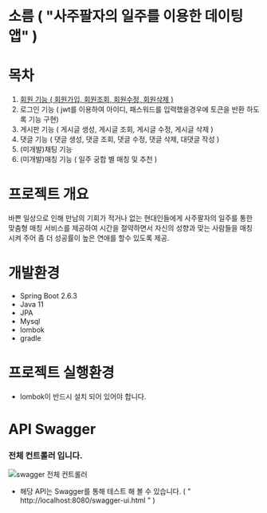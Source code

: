 # 소름 ( "사주팔자의 일주를 이용한 데이팅앱" )

# 목차
   1. [회원 기능 ( 회원가입, 회원조회, 회원수정, 회원삭제 )](https://github.com/jojojojocho/jpadating/blob/main/doc/step1.md)
   2. 로그인 기능 ( jwt를 이용하여 아이디, 패스워드를 입력했을경우에 토큰을 반환 하도록 기능 구현)
   3. 게시판 기능 ( 게시글 생성, 게시글 조회, 게시글 수정, 게시글 삭제 )
   4. 댓글 기능 ( 댓글 생성, 댓글 조회, 댓글 수정, 댓글 삭제, 대댓글 작성 )
   5. (미개발)채팅 기능 
   6. (미개발)매칭 기능 ( 일주 궁합 별 매칭 및 추천 )

# 프로젝트 개요
   바쁜 일상으로 인해 만남의 기회가 적거나 없는 현대인들에게 사주팔자의 일주를 통한 맞춤형 매칭 서비스를 제공하여 
  시간을 절약하면서 자신의 성향과 맞는 사람들을 매칭 시켜 주어 좀 더 성공률이 높은 연애를 할수 있도록 제공.
  
# 개발환경
* Spring Boot 2.6.3
* Java 11
* JPA
* Mysql
* lombok
* gradle

# 프로젝트 실행환경
* lombok이 반드시 설치 되어 있어야 합니다.

# API Swagger
### 전체 컨트롤러 입니다.
![swagger 전체 컨트롤러](https://user-images.githubusercontent.com/43841476/166875673-c9cd5b27-774e-4d7f-8acb-0f1df9edda90.png)

* 해당 API는 Swagger를 통해 테스트 해 볼 수 있습니다. ( " http://localhost:8080/swagger-ui.html " )

